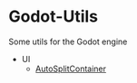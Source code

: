 # Godot-Utils
Some utils for the Godot engine

- UI
  - [AutoSplitContainer](/UI/AutoSplitContainer)
